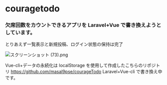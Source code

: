 # couragetodo

### 欠席回数をカウントできるアプリを Laravel+Vue で書き換えようとしています。

とりあえず一覧表示と新規投稿、ログイン状態の保持は完了

![スクリーンショット (73).png](https://qiita-image-store.s3.ap-northeast-1.amazonaws.com/0/439295/4155f122-a8e9-5788-7640-05476689f1f8.png)

Vue-cli+データの永続化は localStorage を使用して作成したこちらのリポジトリ https://github.com/masal9pse/courageTodo Laravel+Vue-cli で書き換え中です。
